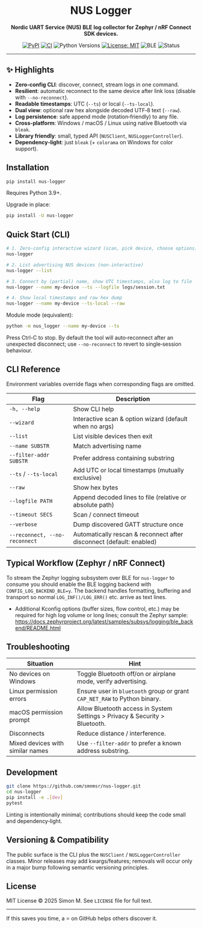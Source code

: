 <div align="center">

<h1>NUS Logger</h1>

<p><strong>Nordic UART Service (NUS) BLE log collector for Zephyr / nRF Connect SDK devices.</strong></p>

<!-- Badges -->
<p>
<a href="https://pypi.org/project/nus-logger/"><img alt="PyPI" src="https://img.shields.io/pypi/v/nus-logger.svg?color=1e88e5"></a>
<a href="https://github.com/smnmsr/nus-logger/actions/workflows/publish.yml"><img alt="CI" src="https://github.com/smnmsr/nus-logger/actions/workflows/publish.yml/badge.svg"></a>
<img alt="Python Versions" src="https://img.shields.io/pypi/pyversions/nus-logger.svg">
<a href="https://opensource.org/licenses/MIT"><img alt="License: MIT" src="https://img.shields.io/badge/License-MIT-yellow.svg"></a>
<img alt="BLE" src="https://img.shields.io/badge/BLE-Nordic%20NUS-1976d2">
<img alt="Status" src="https://img.shields.io/badge/status-beta-blue">
</p>

</div>

---

## ✨ Highlights

- **Zero‑config CLI**: discover, connect, stream logs in one command.
- **Resilient**: automatic reconnect to the same device after link loss (disable with `--no-reconnect`).
- **Readable timestamps**: UTC (`--ts`) or local (`--ts-local`).
- **Dual view**: optional raw hex alongside decoded UTF‑8 text (`--raw`).
- **Log persistence**: safe append mode (rotation‑friendly) to any file.
- **Cross‑platform**: Windows / macOS / Linux using native Bluetooth via `bleak`.
- **Library friendly**: small, typed API (`NUSClient`, `NUSLoggerController`).
- **Dependency‑light**: just `bleak` (+ `colorama` on Windows for color support).

## Installation

```bash
pip install nus-logger
```

Requires Python 3.9+.

Upgrade in place:

```bash
pip install -U nus-logger
```

## Quick Start (CLI)

```bash
# 1. Zero-config interactive wizard (scan, pick device, choose options)
nus-logger

# 2. List advertising NUS devices (non-interactive)
nus-logger --list

# 3. Connect by (partial) name, show UTC timestamps, also log to file
nus-logger --name my-device --ts --logfile logs/session.txt

# 4. Show local timestamps and raw hex dump
nus-logger --name my-device --ts-local --raw
```

Module mode (equivalent):

```bash
python -m nus_logger --name my-device --ts
```

Press Ctrl-C to stop. By default the tool will auto‑reconnect after an unexpected disconnect; use `--no-reconnect` to revert to single‑session behaviour.

## CLI Reference

Environment variables override flags when corresponding flags are omitted.

| Flag                          | Description                                                          |
| ----------------------------- | -------------------------------------------------------------------- |
| `-h, --help`                  | Show CLI help                                                        |
| `--wizard`                    | Interactive scan & option wizard (default when no args)              |
| `--list`                      | List visible devices then exit                                       |
| `--name SUBSTR`               | Match advertising name                                               |
| `--filter-addr SUBSTR`        | Prefer address containing substring                                  |
| `--ts` / `--ts-local`         | Add UTC or local timestamps (mutually exclusive)                     |
| `--raw`                       | Show hex bytes                                                       |
| `--logfile PATH`              | Append decoded lines to file (relative or absolute path)             |
| `--timeout SECS`              | Scan / connect timeout                                               |
| `--verbose`                   | Dump discovered GATT structure once                                  |
| `--reconnect, --no-reconnect` | Automatically rescan & reconnect after disconnect (default: enabled) |

</details>

## Typical Workflow (Zephyr / nRF Connect)

To stream the Zephyr logging subsystem over BLE for `nus-logger` to consume you should enable the BLE logging backend with `CONFIG_LOG_BACKEND_BLE=y`. The backend handles formatting, buffering and transport so normal `LOG_INF()/LOG_ERR()` etc. arrive as text lines.

- Additional Kconfig options (buffer sizes, flow control, etc.) may be required for high log volume or long lines; consult the Zephyr sample: https://docs.zephyrproject.org/latest/samples/subsys/logging/ble_backend/README.html

## Troubleshooting

| Situation                        | Hint                                                                        |
| -------------------------------- | --------------------------------------------------------------------------- |
| No devices on Windows            | Toggle Bluetooth off/on or airplane mode, verify advertising.               |
| Linux permission errors          | Ensure user in `bluetooth` group or grant `CAP_NET_RAW` to Python binary.   |
| macOS permission prompt          | Allow Bluetooth access in System Settings > Privacy & Security > Bluetooth. |
| Disconnects                      | Reduce distance / interference.                                             |
| Mixed devices with similar names | Use `--filter-addr` to prefer a known address substring.                    |

## Development

```bash
git clone https://github.com/smnmsr/nus-logger.git
cd nus-logger
pip install -e .[dev]
pytest
```

Linting is intentionally minimal; contributions should keep the code small and dependency‑light.

## Versioning & Compatibility

The public surface is the CLI plus the `NUSClient` / `NUSLoggerController` classes. Minor releases may add kwargs/features; removals will occur only in a major bump following semantic versioning principles.

## License

MIT License © 2025 Simon M. See `LICENSE` file for full text.

---

If this saves you time, a ⭐ on GitHub helps others discover it.
